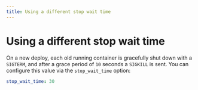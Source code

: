 ```yaml
---
title: Using a different stop wait time
---
```


# Using a different stop wait time

On a new deploy, each old running container is gracefully shut down with a `SIGTERM`, and after a grace period of `10` seconds a `SIGKILL` is sent. You can configure this value via the `stop_wait_time` option:

```yaml
stop_wait_time: 30
```
